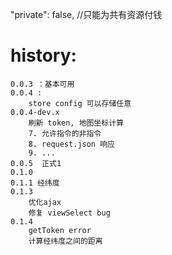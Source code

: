 "private": false, //只能为共有资源付钱

# history:

```
0.0.3 ：基本可用
0.0.4 :
    store config 可以存储任意
0.0.4-dev.x
    刷新 token, 地图坐标计算
    7. 允许指令的非指令
    8. request.json 响应
    9. ...
0.0.5  正式1
0.1.0
0.1.1 经纬度
0.1.3
    优化ajax
    修复 viewSelect bug
0.1.4
    getToken error
    计算经纬度之间的距离
```
